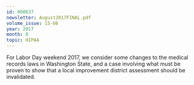 ```yaml
---
id: 000637
newsletter: August2017FINAL.pdf
volume_issue: 15-08
year: 2017
month: 8
topic: HIPAA
---
```


For Labor Day weekend 2017, we consider some changes to the medical records laws in Washington State, and a case involving what must be proven to show that a local improvement district assessment should be invalidated.